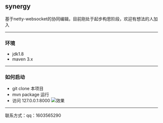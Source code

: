 ## synergy
基于netty-websocket的协同编辑，目前刚处于起步构思阶段，欢迎有想法的人加入
___
### 环境
- jdk1.8
- maven 3.x
---
### 如何启动
- git clone 本项目
- mvn package
运行
- 访问 127.0.0.1:8000
![效果](hhttps://github.com/NiuXiangQian/synergy/master/doc/demo.png)
___
联系方式：qq：1603565290